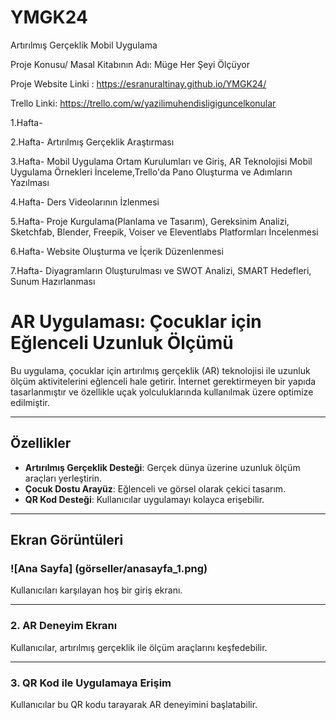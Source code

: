 # YMGK24
Artırılmış Gerçeklik Mobil Uygulama

Proje Konusu/ Masal Kitabının Adı: Müge Her Şeyi Ölçüyor

Proje Website Linki : https://esranuraltinay.github.io/YMGK24/

Trello Linki: https://trello.com/w/yazilimuhendisligiguncelkonular

1.Hafta-

2.Hafta- Artırılmış Gerçeklik Araştırması

3.Hafta- Mobil Uygulama Ortam Kurulumları ve Giriş, AR Teknolojisi Mobil Uygulama Örnekleri İnceleme,Trello'da Pano Oluşturma ve Adımların Yazılması

4.Hafta- Ders Videolarının İzlenmesi

5.Hafta- Proje Kurgulama(Planlama ve Tasarım), Gereksinim Analizi, Sketchfab, Blender, Freepik, Voiser ve Eleventlabs Platformları İncelenmesi

6.Hafta- Website Oluşturma ve İçerik Düzenlenmesi

7.Hafta- Diyagramların Oluşturulması ve SWOT Analizi, SMART Hedefleri, Sunum Hazırlanması


# AR Uygulaması: Çocuklar için Eğlenceli Uzunluk Ölçümü

Bu uygulama, çocuklar için artırılmış gerçeklik (AR) teknolojisi ile uzunluk ölçüm aktivitelerini eğlenceli hale getirir. İnternet gerektirmeyen bir yapıda tasarlanmıştır ve özellikle uçak yolculuklarında kullanılmak üzere optimize edilmiştir.

---

## Özellikler

- **Artırılmış Gerçeklik Desteği**: Gerçek dünya üzerine uzunluk ölçüm araçları yerleştirin.
- **Çocuk Dostu Arayüz**: Eğlenceli ve görsel olarak çekici tasarım.
- **QR Kod Desteği**: Kullanıcılar uygulamayı kolayca erişebilir.

---

## Ekran Görüntüleri

### ![Ana Sayfa] (görseller/anasayfa_1.png)
Kullanıcıları karşılayan hoş bir giriş ekranı.


---

### 2. AR Deneyim Ekranı
Kullanıcılar, artırılmış gerçeklik ile ölçüm araçlarını keşfedebilir.


---

### 3. QR Kod ile Uygulamaya Erişim
Kullanıcılar bu QR kodu tarayarak AR deneyimini başlatabilir.




